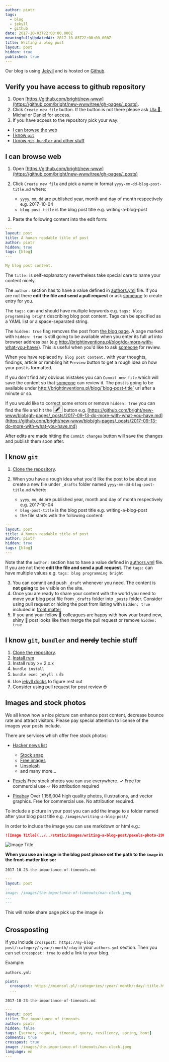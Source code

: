 ```yaml
---
author: piotr
tags:
  - blog
  - jekyll
  - github
date: 2017-10-03T22:00:00.000Z
meaningfullyUpdatedAt: 2017-10-03T22:00:00.000Z
title: Writing a blog post
layout: post
hidden: true
published: true
---
```

Our blog is using [Jekyll](https://jekyllrb.com/) and is hosted on [Github](https://github.com/bright/new-www).

## Verify you have access to github repository

1. Open [https://github.com/bright/new-www](https://github.com/bright/new-www/tree/gh-pages/_posts).
2. Click `Create new file` button. If the button is not there please ask [Ula 🚴‍](https://bright-inventions.slack.com/messages/D3B8FTX71), [Michał](https://bright-inventions.slack.com/messages/D04QP07B4) or [Daniel](https://bright-inventions.slack.com/messages/D04QP10LU) for access.
3. If you have access to the repository pick your way:

* [I can browse the web](#web)
* [I know `git`](#git)
* [I know `git`, `bundler` and other stuff](#git-bundler)

## <a name="web"></a>I can browse web

1. Open [https://github.com/bright/new-www](https://github.com/bright/new-www/tree/gh-pages/_posts)
2. Click `Create new file` and pick a name in format `yyyy-mm-dd-blog-post-title.md` where:

   * `yyyy`, `mm`, `dd` are published year, month and day of month respectively e.g. 2017-10-04
   * `blog-post-title` is the blog post title e.g. writing-a-blog-post
3. Paste the following content into the edit form:

```yaml
---
layout: post
title: A human readable title of post
author: piotr
hidden: true
tags: [blog]
---

My blog post content.
```

The `title:` is self-explanatory nevertheless take special care to name your content nicely. 

The `author:` section has to have a value defined in [authors.yml](https://github.com/bright/new-www/blob/gh-pages/_data/authors.yml) file. If you are not there **edit the file and send a pull request** or ask [someone](https://bright-inventions.slack.com/messages/C3ELVL58F) to create entry for you. 

The `tags:` can and should have multiple keywords e.g. `tags: blog programming bright` describing blog post content. Tags can be specified as a YAML list or a space-separated string.

The `hidden: true` flag removes the post from [the blog page](http://brightinventions.pl/blog/). A page marked with `hidden: true` is still going to be available when you enter its full url into browser address bar (e.g http://brightinventions.pl/blog/do-more-with-what-you-have/). This is useful when you'd like to ask [someone](https://bright-inventions.slack.com/messages/C3ELVL58F) for review. 

When you have replaced `My blog post content.` with your thoughts, findings, article or rambling hit `Preview` button to get a rough idea on how your post is formatted.

If you don't find any obvious mistakes you can `Commit new file` which will save the content so that [someone](https://bright-inventions.slack.com/messages/C3ELVL58F) can review it. The post is going to be available under http://brightinventions.pl/blog/`blog-post-title` url after a minute or so. 

If you would like to correct some errors or remove `hidden: true` you can find the file and hit the <button><svg aria-hidden="true" class="octicon octicon-pencil" height="16" version="1.1" viewBox="0 0 14 16" width="14"><path fill-rule="evenodd" d="M0 12v3h3l8-8-3-3-8 8zm3 2H1v-2h1v1h1v1zm10.3-9.3L12 6 9 3l1.3-1.3a.996.996 0 0 1 1.41 0l1.59 1.59c.39.39.39 1.02 0 1.41z"></path></svg></button> button e.g. [https://github.com/bright/new-www/blob/gh-pages/_posts/2017-09-13-do-more-with-what-you-have.md](https://github.com/bright/new-www/blob/gh-pages/_posts/2017-09-13-do-more-with-what-you-have.md)

After edits are made hitting the `Commit changes` button will save the changes and publish them soon after. 

## <a name="git"></a>I know `git`

1. [Clone the repository](https://github.com/bright/new-www). 
2. When you have a rough idea what you'd like the post to be about use create a new file under `_drafts` folder named `yyyy-mm-dd-blog-post-title.md` where:

   * `yyyy`, `mm`, `dd` are published year, month and day of month respectively e.g. 2017-10-04
   * `blog-post-title` is the blog post title e.g. writing-a-blog-post
   * the file starts with the following content:

```yaml
---
layout: post
title: A human readable title of post
author: piotr
hidden: true
tags: [blog]
---
```

Note that the `author:` section has to have a value defined in [authors.yml](https://github.com/bright/new-www/blob/gh-pages/_data/authors.yml) file. If you are not there **edit the file and send a pull request**. 
The `tags:` can have multiple values e.g. `tags: blog programming bright`

3. You can commit and push `_draft` whenever you need. The content is **not going** to be visible on the site.
4. Once you are ready to share your content with the world you need to move your blog post file from `_drafts` folder into `_posts` folder. Consider using pull request or hiding the post from listing with `hidden: true` included in [front matter](https://jekyllrb.com/docs/frontmatter/)
5. If you and your fellow 💍 colleagues are happy with how your brand new, shiny 💎 post looks like then merge the pull request or remove `hidden: true`

## <a name="git-bundler"></a>I know `git`, `bundler` and ~~nerdy~~ techie stuff

1. [Clone the repository](https://github.com/bright/new-www). 
2. [Install rvm](https://rvm.io/rvm/install)
3. Install ruby >= 2.x.x
4. `bundle install`
5. `bundle exec jekyll s` 👍
6. Use [jekyll docks](https://jekyllrb.com/) to figure rest out
7. Consider using pull request for post review 🤓

## Images and stock photos

We all know how a nice picture can enhance post content, decrease bounce rate and attract visitors. Please pay special attention to license of the images your posts include. 

There are services which offer free stock photos:

* [Hacker news list](https://news.ycombinator.com/item?id=15602538)

  * [Stock snap](https://stocksnap.io/)
  * [Free images](http://www.free-images.cc/)
  * [Unsplash](https://unsplash.com/)
  * and many more...
* [Pexels](https://www.pexels.com/) Free stock photos you can use everywhere. ✓ Free for commercial use ✓ No attribution required 
* [Pixabay](https://pixabay.com) Over 1,156,004 high quality photos, illustrations, and vector graphics. Free for commercial use. No attribution required.

To include a picture in your post you can add the image to a folder named after your blog post title e.g. `/images/writing-a-blog-post/`

In order to include the image you can use markdown or html e.g.:

```markdown
![Image Title](../../static/images/writing-a-blog-post/pexels-photo-296115.jpeg "")
```

![Image Title](../../static/images/writing-a-blog-post/pexels-photo-296115.jpeg "")

**When you use an image in the blog post please set the path to the `image` in the front-matter like so:**

`2017-10-23-the-importance-of-timeouts.md`:

```yaml
---
layout: post
...
image: /images/the-importance-of-timeouts/man-clock.jpeg
...
---
```

This will make share page pick up the image 👍

## Crossposting

If you include `crosspost: https://my-blog-post/:category/:year/:month/:day` in your `authors.yml` section. Then you can set `crosspost: true` to add a link to your blog.

Example:

`authors.yml`:

```yaml
piotr:
  crosspost: https://miensol.pl/:categories/:year/:month/:day/:title.html
  ...
```

`2017-10-23-the-importance-of-timeouts.md`:

```yaml
---
layout: post
title: The importance of timeouts
author: piotr
hidden: false
tags: [server, request, timeout, query, resiliency, spring, boot]
comments: true
crosspost: true
image: /images/the-importance-of-timeouts/man-clock.jpeg
language: en
---
```

